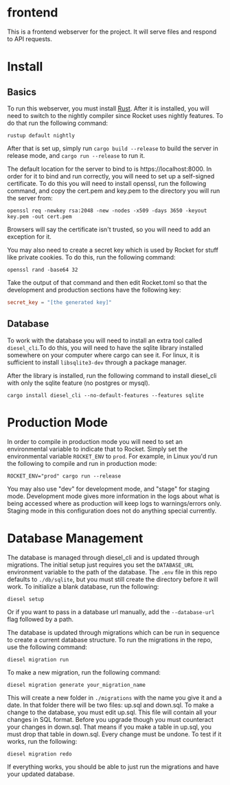 # frontend

This is a frontend webserver for the project. It will serve files and respond to API requests.

# Install
## Basics
To run this webserver, you must install [Rust](https://www.rustup.rs/). After it is installed, you will need to switch to the nightly compiler since Rocket uses nightly features. To do that run the following command:
```
rustup default nightly
```
After that is set up, simply run `cargo build --release` to build the server in release mode, and `cargo run --release` to run it.

The default location for the server to bind to is https://localhost:8000. In order for it to bind and run correctly, you will need to set up a self-signed certificate. To do this you will need to install openssl, run the following command, and copy the cert.pem and key.pem to the directory you will run the server from:
```
openssl req -newkey rsa:2048 -new -nodes -x509 -days 3650 -keyout key.pem -out cert.pem
```
Browsers will say the certificate isn't trusted, so you will need to add an exception for it.

You may also need to create a secret key which is used by Rocket for stuff like private cookies. To do this, run the following command:
```
openssl rand -base64 32
```
Take the output of that command and then edit Rocket.toml so that the development and production sections have the following key:
```toml
secret_key = "[the generated key]"
```

## Database
To work with the database you will need to install an extra tool called `diesel_cli`.To do this, you will need to have the sqlite library installed somewhere on your computer where cargo can see it. For linux, it is sufficient to install `libsqlite3-dev` through a package manager. 

After the library is installed, run the following command to install diesel_cli with only the sqlite feature (no postgres or mysql).
```
cargo install diesel_cli --no-default-features --features sqlite
```

# Production Mode
In order to compile in production mode you will need to set an environmental variable to indicate that to Rocket. Simply set the environmental variable `ROCKET_ENV` to `prod`. For example, in Linux you'd run the following to compile and run in production mode:
```
ROCKET_ENV="prod" cargo run --release
```
You may also use "dev" for development mode, and "stage" for staging mode. Development mode gives more information in the logs about what is being accessed where as production will keep logs to warnings/errors only. Staging mode in this configuration does not do anything special currently.

# Database Management
The database is managed through diesel_cli and is updated through migrations. The initial setup just requires you set the `DATABASE_URL` environment variable to the path of the database. The `.env` file in this repo defaults to `./db/sqlite`, but you must still create the directory before it will work. To initialize a blank database, run the following:

```
diesel setup
```
Or if you want to pass in a database url manually, add the `--database-url` flag followed by a path.

The database is updated through migrations which can be run in sequence to create a current database structure. To run the migrations in the repo, use the following command:

```
diesel migration run
```

To make a new migration, run the following command:
```
diesel migration generate your_migration_name
```
This will create a new folder in `./migrations` with the name you give it and a date. In that folder there will be two files: up.sql and down.sql. To make a change to the database, you must edit up.sql. This file will contain all your changes in SQL format. Before you upgrade though you must counteract your changes in down.sql. That means if you make a table in up.sql, you must drop that table in down.sql. Every change must be undone. To test if it works, run the following:
```
diesel migration redo
```
If everything works, you should be able to just run the migrations and have your updated database.
